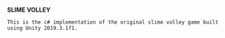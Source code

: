 **SLIME VOLLEY**
```
This is the c# implementation of the original slime volley game built using Unity 2019.3.1f1.
```
